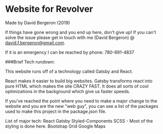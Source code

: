 # Website for Revolver

Made by David Bergeron (2019)

If things have gone wrong and you end up here,
don't give up! If you can't solve the issue please get
in touch with me (David Bergeron) @ david.f.bergeron@gmail.com.

If it is an emergency I can be reached by phone:
780-691-4837

###Brief Tech rundown:

This website runs off of a technology called Gatsby and React.

React makes it easier to build big websites. Gatsby
transforms react into pure HTML which makes the site
CRAZY FAST. It does all sorts of cool optimizations in the background which give us faster speeds.

If you've reached the point where you need to make a major
change to the website and you are the new "web guy", you can see a list of the packages used to make this project in the package.json file.

List of major tech:
React
Gatsby
Styled-Components
SCSS - Most of the styling is done here.
Bootstrap Grid
Google Maps
